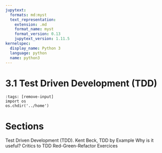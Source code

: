 ```yaml
---
jupytext:
  formats: md:myst
  text_representation:
    extension: .md
    format_name: myst
    format_version: 0.13
    jupytext_version: 1.11.5
kernelspec:
  display_name: Python 3
  language: python
  name: python3
---
```


# 3.1 Test Driven Development (TDD)

```{code-cell} python
:tags: [remove-input]
import os
os.chdir('../home')
```
# Sections
Test Driven Development (TDD).
Kent Beck, TDD by Example
Why is it useful?
Critics to TDD
Red-Green-Refactor
Exercices
